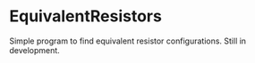 # EquivalentResistors
Simple program to find equivalent resistor configurations. Still in development.
